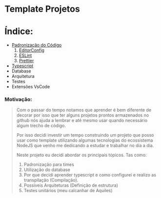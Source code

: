 # Template Projetos

# Índice:

- [Padronização do Código](readme/padrao.md)
    1. [EditorConfig](readme/padrao.md#editorconfig)
    2. [ESLint](readme/padrao.md#eslint)
    3. [Prettier](readme/padrao.md#prettier)
- [Typescript](readme/typescript.md)
- Database
- Arquitetura
- Testes
- Extensões VsCode



### Motivação:
> Com o passar do tempo notamos que aprender é bem diferente de decorar por isso que ter alguns projetos prontos armazenados no github nós ajuda a lembrar e até mesmo usar quando necessário algum trecho de código.
>
>Por isso decidi investir um tempo construindo um projeto que posso usar como template utilizando algumas tecnologias do ecossistema NodeJS que venho me dedicando a estudar e trabalhar no dia a dia.
>
> Neste projeto eu decidi abordar os principais tópicos. Tas como:
> 1. Padronização para times
> 2. Utilização do database
> 3. Por que decidi aprender typescript e como configurei e realizo as transpilação (Compilação).
> 4. Possíveis Arquiteturas (Definição de estrutura)
> 5. Testes unitários (meu calcanhar de Aquiles)
>
